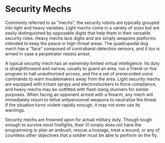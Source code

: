# Security Mechs
Commonly referred to as "mechs", the security robots are typically grouped into light and heavy varieties. Light mechs come in a variety of sizes but are easily distinguished by opposable digits that help them in their versatile security roles. Heavy mechs lack digits and are simply weapons platforms intended to keep the peace in high-threat areas. The quadrupedal dog mech has a "face" composed of contraband-detection sensors, and it too is armed in case a perpetrator resists arrest.

A typical security mech has an extremely limited virtual intelligence. Its duty is straightforward and narrow, usually to guard an area, run a friend-or-foe program to halt unauthorized access, and fire a set of prerecorded voice commands to warn troublemakers away from the area. Light security mechs are equipped with irritant sprays and electroshockers to force compliance, and heavy mechs may be outfitted with flash-bang stunners for similar purposes. When facing an opponent armed with a firearm, any mech will immediately resort to lethal antipersonnel weapons to neutralize the threat. If the situation turns violent rapidly enough, it may not even use its warnings.

Security mechs are frowned upon for actual military duty. Though tough enough to survive most firefights, their VI simply does not have the programming to plan an ambush, rescue a hostage, treat a wound, or any of countless other objectives that a soldier must be able to perform on the fly.